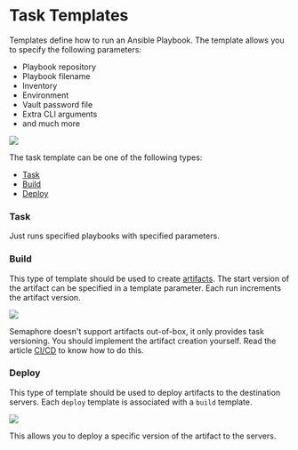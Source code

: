 # Task Templates

Templates define how to run an Ansible Playbook. The template allows you to specify the following parameters:

* Playbook repository&#x20;
* Playbook filename
* Inventory
* Environment
* Vault password file
* Extra CLI arguments
* and much more

![](../.gitbook/assets/template\_new\_ipad.png)

The task template can be one of the following types:

* [Task](task-templates.md#task)
* [Build](task-templates.md#build)
* [Deploy](task-templates.md#deploy)

### Task

Just runs specified playbooks with specified parameters.

### Build

This type of template should be used to create [artifacts](https://en.wikipedia.org/wiki/Artifact\_\(software\_development\)). The start version of the artifact can be specified in a template parameter. Each run increments the artifact version.

![](<../.gitbook/assets/template\_new\_build\_ipad (1).png>)

Semaphore doesn't support artifacts out-of-box, it only provides task versioning. You should implement the artifact creation yourself. Read the article [CI/CD](../administration-guide/cicd.md) to know how to do this.

### Deploy

This type of template should be used to deploy artifacts to the destination servers. Each `deploy` template is associated with a `build` template.

![](../.gitbook/assets/template\_new\_deploy\_ipad.png)

This allows you to deploy a specific version of the artifact to the servers.

